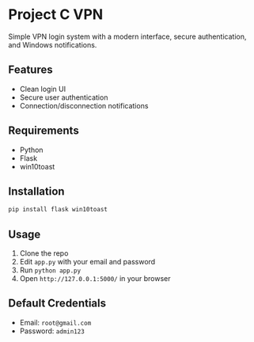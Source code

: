 # Project C VPN

Simple VPN login system with a modern interface, secure authentication, and Windows notifications.

## Features

* Clean login UI
* Secure user authentication
* Connection/disconnection notifications

## Requirements

* Python
* Flask
* win10toast

## Installation

```bash
pip install flask win10toast
```

## Usage

1. Clone the repo
2. Edit `app.py` with your email and password
3. Run `python app.py`
4. Open `http://127.0.0.1:5000/` in your browser

## Default Credentials

* Email: `root@gmail.com`
* Password: `admin123`
